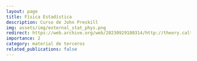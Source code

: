```yaml
---
layout: page
title: Física Estadística
description: Curso de John Preskill
img: assets/img/external_stat_phys.png
redirect: https://web.archive.org/web/20230929180314/http://theory.caltech.edu/~preskill/ph12c/index.html
importance: 2
category: material de terceros
related_publications: false
---
```

